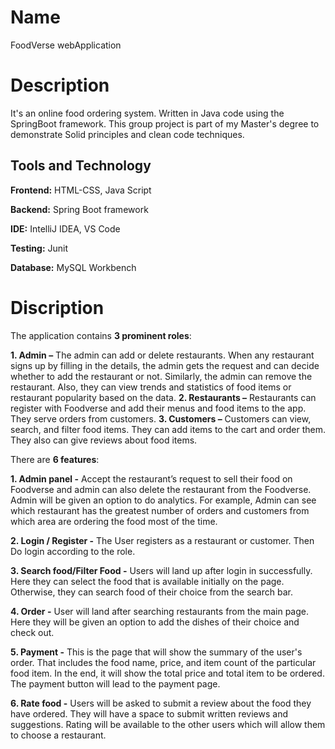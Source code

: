 # Name
FoodVerse webApplication

# Description
It's an online food ordering system. Written in Java code using the SpringBoot framework. This group project is part of my Master's degree to demonstrate Solid principles and clean code techniques. 

## Tools and Technology

**Frontend:**  HTML-CSS, Java Script

**Backend:**   Spring Boot framework

**IDE:**           IntelliJ IDEA, VS Code

**Testing:**     Junit

**Database:** MySQL Workbench

# Discription

The application contains **3 prominent roles**:

**1.  Admin –** The admin can add or delete restaurants. When any restaurant signs up by filling in the details, the admin gets the request and can decide whether to add the restaurant or not. Similarly, the admin can remove the restaurant. Also, they can view trends and statistics of food items or restaurant popularity based on the data.
**2. Restaurants –** Restaurants can register with Foodverse and add their menus and food items to the app. They serve orders from customers.
**3. Customers –** Customers can view, search, and filter food items. They can add items to the cart and order them. They also can give reviews about food items.

There are **6 features**:

**1. Admin panel -**  Accept the restaurant’s request to sell their food on Foodverse and admin can also delete the restaurant from the Foodverse. Admin will be given an option to do analytics. For example, Admin can see which restaurant has the greatest number of orders and customers from which area are ordering the food most of the time.

**2. Login / Register -** The User registers as a restaurant or customer. Then Do login according to the role.

**3. Search food/Filter Food -** Users will land up after login in successfully. Here they can select the food that is available initially on the page. Otherwise, they can search food of their choice from the search bar.

**4. Order -**  User will land after searching restaurants from the main page. Here they will be given an option to add the dishes of their choice and check out.

**5. Payment -** This is the page that will show the summary of the user's order. That includes the food name, price, and item count of the particular food item. In the end, it will show the total price and total item to be ordered. The payment button will lead to the payment page.

**6. Rate food -** Users will be asked to submit a review about the food they have ordered. They will have a space to submit written reviews and suggestions. Rating will be available to the other users which will allow them to choose a restaurant.
